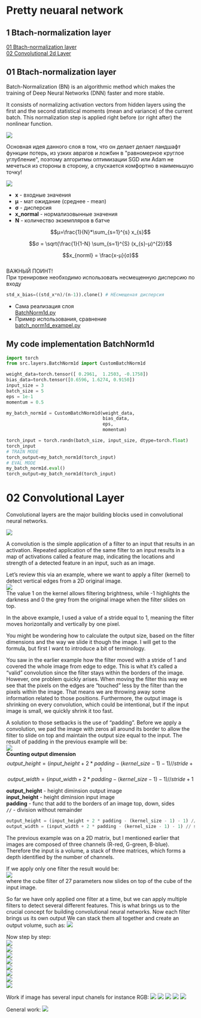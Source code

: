 # Pretty neuaral network

## 1 Btach-normalization layer
[01 Btach-normalization layer](#01-btach-normalization-layer)  
[02 Convolutional 2d Layer](#02-convolutional-layer)


## 01 Btach-normalization layer
Batch-Normalization (BN) is an algorithmic method which makes the training of Deep Neural Networks (DNN) faster and more stable.

It consists of normalizing activation vectors from hidden layers using the first and the second statistical moments (mean and variance) of the current batch. This normalization step is applied right before (or right after) the nonlinear function.

![](./imgs/01_batch_norm/001_btach_norm.webp)

Основная идея данного слоя в том, что он делает делает ландшафт функции потерь, из  узких аврагов и ложбин в "равномерное круглое углубление", поэтому алгоритмы оптимизации SGD или Adam не мечеться из стороны в сторону, а спускается комфортно в наименьшую точку! 

![](./imgs/01_batch_norm/002_btach_norm.png)
- **x** - входные значения 
- **μ** - мат ожидание (среднее - mean)  
- **σ** - дисперсия
- **x_normal** - нормализовынные значения
- **N** - количество экземпляров в батче  

$$μ=\frac{1}{N}*\sum_{s=1}^{s} x_{s}$$  

$$σ = \sqrt{\frac{1}{1-N}  \sum_{s=1}^{S} (x_{s}-μ)^{2}}$$

$$x_{norml} =  \frac{x-μ}{σ}$$  
ВАЖНЫЙ ПОИНТ!  
При тренировке необходимо использовать несмещенную дисперсию по входу
```python
std_x_bias=((std_x*n)/(n-1)).clone() # НЕсмещеная дисперсия
```



- Сама реализация слоя  
[BatchNorm1d.py](src/layers/BatchNorm1d.py)
- Пример использования, сравнение   
[batch_norm1d_exampel.py](exampels/layers/batch_norm1d_exampel.py)  

## My code implementation BatchNorm1d
```python
import torch
from src.layers.BatchNorm1d import CustomBatchNorm1d

weight_data=torch.tensor([ 0.2961,  1.2503, -0.1758])
bias_data=torch.tensor([0.6596, 1.6274, 0.9150])
input_size = 3
batch_size = 5
eps = 1e-1
momentum = 0.5

my_batch_norm1d = CustomBatchNorm1d(weight_data,
                                    bias_data, 
                                    eps, 
                                    momentum)

torch_input = torch.randn(batch_size, input_size, dtype=torch.float)
torch_input
# TRAIN MODE
torch_output=my_batch_norm1d(torch_input)
# EVAL MODE
my_batch_norm1d.eval()
torch_output=my_batch_norm1d(torch_input)
```

# 02 Convolutional Layer

Convolutional layers are the major building blocks used in convolutional neural networks.

![](./imgs/02_conv_layer/00_conv2d.gif)  

A convolution is the simple application of a filter to an input that results in an activation. Repeated application of the same filter to an input results in a map of activations called a feature map, indicating the locations and strength of a detected feature in an input, such as an image.

Let’s review this via an example, where we want to apply a filter (kernel) to detect vertical edges from a 2D original image.  
![](./imgs/02_conv_layer/01_conv2d.webp)  
The value 1 on the kernel allows filtering brightness, while -1 highlights the darkness and 0 the grey from the original image when the filter slides on top.

In the above example, I used a value of a stride equal to 1, meaning the filter moves horizontally and vertically by one pixel.

You might be wondering how to calculate the output size, based on the filter dimensions and the way we slide it though the image. I will get to the formula, but first I want to introduce a bit of terminology.

You saw in the earlier example how the filter moved with a stride of 1 and covered the whole image from edge to edge. This is what it’s called a “valid” convolution since the filter stays within the borders of the image. However, one problem quickly arises. When moving the filter this way we see that the pixels on the edges are “touched” less by the filter than the pixels within the image. That means we are throwing away some information related to those positions. Furthermore, the output image is shrinking on every convolution, which could be intentional, but if the input image is small, we quickly shrink it too fast.

A solution to those setbacks is the use of “padding”. Before we apply a convolution, we pad the image with zeros all around its border to allow the filter to slide on top and maintain the output size equal to the input. The result of padding in the previous example will be:  
![](./imgs/02_conv_layer/02_conv2d_padding.webp)  
**Counting output dimension**  
$$output\_height = (input\_height + 2 * padding - (kernel\_size - 1) - 1) // stride + 1$$
$$output\_width = (input\_width + 2 * padding - (kernel\_size - 1) - 1) // stride + 1$$  

**output_height** - height diminsion output image  
**input\_height** - height diminsion input image  
**padding** - func that add to the borders of an image top, down, sides  
**```//```** - division without remainder


```python
output_height = (input_height + 2 * padding - (kernel_size - 1) - 1) // stride + 1
output_width = (input_width + 2 * padding - (kernel_size - 1) - 1) // stride + 1
```  
The previous example was on a 2D matrix, but I mentioned earlier that images are composed of three channels (R-red, G-green, B-blue). Therefore the input is a volume, a stack of three matrices, which forms a depth identified by the number of channels.

If we apply only one filter the result would be:  
![](./imgs/02_conv_layer/03_conv2d.webp)  
where the cube filter of 27 parameters now slides on top of the cube of the input image.

So far we have only applied one filter at a time, but we can apply multiple filters to detect several different features. This is what brings us to the crucial concept for building convolutional neural networks. Now each filter brings us its own output We can stack them all together and create an output volume, such as:
![](./imgs/02_conv_layer/04_conv2d.webp)

Now step by step:  
![](./imgs/02_conv_layer/conv2d_exmple/001_conv2d_example.png)  
![](./imgs/02_conv_layer/conv2d_exmple/kernel_conv2d.png)  
![](./imgs/02_conv_layer/conv2d_exmple/002_conv2d_example.png)  
![](./imgs/02_conv_layer/conv2d_exmple/003_conv2d_example.png)  
![](./imgs/02_conv_layer/conv2d_exmple/004_conv2d_example.png)  
![](./imgs/02_conv_layer/conv2d_exmple/005_conv2d_example.png)  
![](./imgs/02_conv_layer/conv2d_exmple/006_conv2d_example.png)  
![](./imgs/02_conv_layer/conv2d_exmple/007_conv2d_example.png)  

Work if image has several input chanels for instance RGB:
![](./imgs/02_conv_layer/05_1_conv2d.png)
![](./imgs/02_conv_layer/05_conv2d.png)
![](./imgs/02_conv_layer/06_conv2d.png)
![](./imgs/02_conv_layer/07_conv2d.png)
![](./imgs/02_conv_layer/08_conv2d.png)

General work:
![](./imgs/02_conv_layer/09_conv2d.png)
